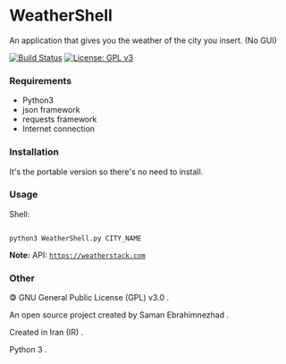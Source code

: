                                                              
# WeatherShell
An application that gives you the weather of the city you insert. (No GUI)

[![Build Status](https://img.shields.io/badge/build-passing-success)](https://samebison.ir)
[![License: GPL v3](https://img.shields.io/badge/license-GPL--3.0-informational)](https://www.gnu.org/licenses/gpl-3.0)

### Requirements

* Python3
* json framework
* requests framework
* Internet connection

### Installation

It's the portable version so there's no need to install.

### Usage

Shell:

```shell

python3 WeatherShell.py CITY_NAME

```

**Note:** API: [```https://weatherstack.com```](https://weatherstack.com)

### Other

&#127279; GNU General Public License (GPL) v3.0 .

An open source project created by Saman Ebrahimnezhad .

Created in Iran (IR) .

Python 3 .
